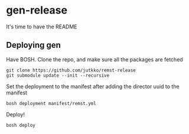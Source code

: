 # gen-release
It's time to have the README

## Deploying gen
Have BOSH.
Clone the repo, and make sure all the packages are fetched

```
git clone https://github.com/jutkko/remst-release
git submodule update --init --recursive
```

Set the deployment to the manifest after adding the director uuid to the
manifest

```
bosh deployment manifest/remst.yml
```

Deploy!

```
bosh deploy
```
